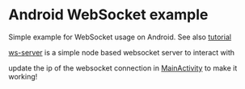 # Android WebSocket example

Simple example for WebSocket usage on Android. See also [tutorial](https://camposha.info/android-examples/android-websocket/#gsc.tab=0)

[ws-server](ws-server) is a simple node based websocket server to interact with

update the ip of the websocket connection in [MainActivity](app/src/main/java/at/rigbit/wstest/MainActivity.kt) to make it working!